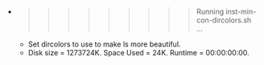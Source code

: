 * >>>>>>>>> Running inst-min-con-dircolors.sh ...
  * Set dircolors to use  to make ls more beautiful.
  * Disk size = 1273724K. Space Used = 24K. Runtime = 00:00:00:00.
